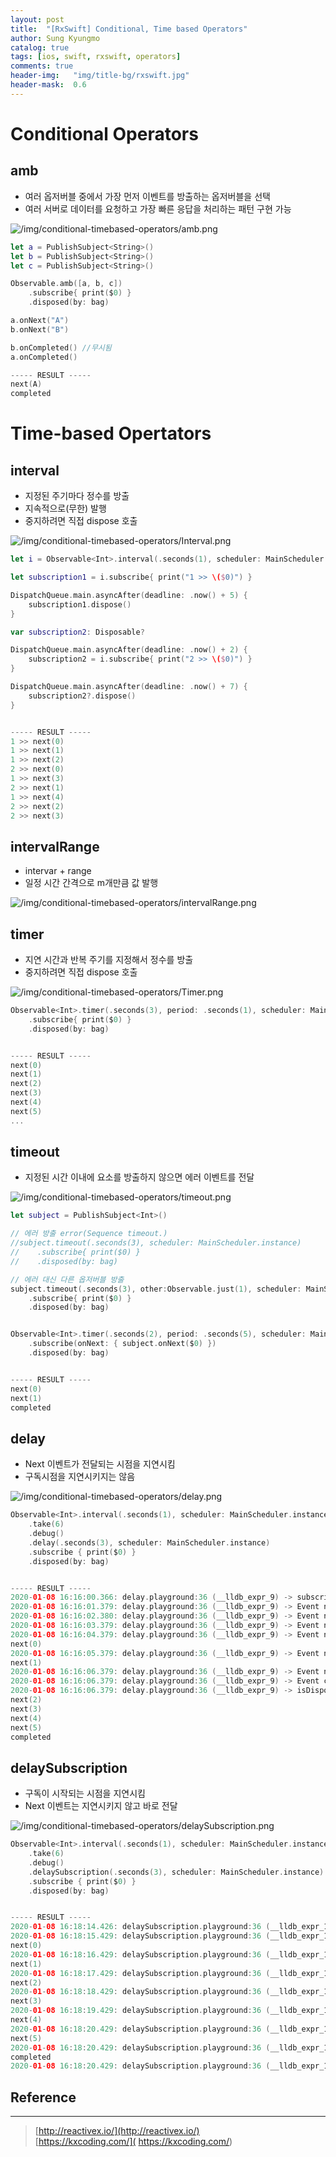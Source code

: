 ```yaml
---
layout: post
title:  "[RxSwift] Conditional, Time based Operators"
author: Sung Kyungmo
catalog: true
tags: [ios, swift, rxswift, operators]
comments: true
header-img:   "img/title-bg/rxswift.jpg"
header-mask:  0.6
---
```

# Conditional Operators

## amb

- 여러 옵저버블 중에서 가장 먼저 이벤트를 방출하는 옵저버블을 선택
- 여러 서버로 데이터를 요청하고 가장 빠른 응답을 처리하는 패턴 구현 가능


![/img/conditional-timebased-operators/amb.png](/img/conditional-timebased-operators/amb.png)

```swift
let a = PublishSubject<String>()
let b = PublishSubject<String>()
let c = PublishSubject<String>()

Observable.amb([a, b, c])
    .subscribe{ print($0) }
    .disposed(by: bag)

a.onNext("A")
b.onNext("B")

b.onCompleted() //무시됨
a.onCompleted()

----- RESULT -----
next(A)
completed
```

# Time-based Opertators

## interval

- 지정된 주기마다 정수를 방출
- 지속적으로(무한) 발행
- 중지하려면 직접 dispose 호출

![/img/conditional-timebased-operators/Interval.png](/img/conditional-timebased-operators/Interval.png)

```swift
let i = Observable<Int>.interval(.seconds(1), scheduler: MainScheduler.instance)

let subscription1 = i.subscribe{ print("1 >> \($0)") }

DispatchQueue.main.asyncAfter(deadline: .now() + 5) {
    subscription1.dispose()
}

var subscription2: Disposable?

DispatchQueue.main.asyncAfter(deadline: .now() + 2) {
    subscription2 = i.subscribe{ print("2 >> \($0)") }
}

DispatchQueue.main.asyncAfter(deadline: .now() + 7) {
    subscription2?.dispose()
}


----- RESULT -----
1 >> next(0)
1 >> next(1)
1 >> next(2)
2 >> next(0)
1 >> next(3)
2 >> next(1)
1 >> next(4)
2 >> next(2)
2 >> next(3)
```

## intervalRange

- intervar + range
- 일정 시간 간격으로 m개만큼 값 발행

![/img/conditional-timebased-operators/intervalRange.png](/img/conditional-timebased-operators/intervalRange.png)

## timer

- 지연 시간과 반복 주기를 지정해서 정수를 방출
- 중지하려면 직접 dispose 호출

![/img/conditional-timebased-operators/Timer.png](/img/conditional-timebased-operators/Timer.png)

```swift
Observable<Int>.timer(.seconds(3), period: .seconds(1), scheduler: MainScheduler.instance)
    .subscribe{ print($0) }
    .disposed(by: bag)


----- RESULT -----
next(0)
next(1)
next(2)
next(3)
next(4)
next(5)
...
```

## timeout

- 지정된 시간 이내에 요소를 방출하지 않으면 에러 이벤트를 전달

![/img/conditional-timebased-operators/timeout.png](/img/conditional-timebased-operators/timeout.png)

```swift
let subject = PublishSubject<Int>()

// 에러 방출 error(Sequence timeout.)
//subject.timeout(.seconds(3), scheduler: MainScheduler.instance)
//    .subscribe{ print($0) }
//    .disposed(by: bag)

// 에러 대신 다른 옵저버블 방출
subject.timeout(.seconds(3), other:Observable.just(1), scheduler: MainScheduler.instance)
    .subscribe{ print($0) }
    .disposed(by: bag)


Observable<Int>.timer(.seconds(2), period: .seconds(5), scheduler: MainScheduler.instance)
    .subscribe(onNext: { subject.onNext($0) })
    .disposed(by: bag)


----- RESULT -----
next(0)
next(1)
completed
```

## delay

- Next 이벤트가 전달되는 시점을 지연시킴
- 구독시점을 지연시키지는 않음

![/img/conditional-timebased-operators/delay.png](/img/conditional-timebased-operators/delay.png)

```swift
Observable<Int>.interval(.seconds(1), scheduler: MainScheduler.instance)
    .take(6)
    .debug()
    .delay(.seconds(3), scheduler: MainScheduler.instance)
    .subscribe { print($0) }
    .disposed(by: bag)


----- RESULT -----
2020-01-08 16:16:00.366: delay.playground:36 (__lldb_expr_9) -> subscribed
2020-01-08 16:16:01.379: delay.playground:36 (__lldb_expr_9) -> Event next(0)
2020-01-08 16:16:02.380: delay.playground:36 (__lldb_expr_9) -> Event next(1)
2020-01-08 16:16:03.379: delay.playground:36 (__lldb_expr_9) -> Event next(2)
2020-01-08 16:16:04.379: delay.playground:36 (__lldb_expr_9) -> Event next(3)
next(0)
2020-01-08 16:16:05.379: delay.playground:36 (__lldb_expr_9) -> Event next(4)
next(1)
2020-01-08 16:16:06.379: delay.playground:36 (__lldb_expr_9) -> Event next(5)
2020-01-08 16:16:06.379: delay.playground:36 (__lldb_expr_9) -> Event completed
2020-01-08 16:16:06.379: delay.playground:36 (__lldb_expr_9) -> isDisposed
next(2)
next(3)
next(4)
next(5)
completed
```

## delaySubscription

- 구독이 시작되는 시점을 지연시킴
- Next 이벤트는 지연시키지 않고 바로 전달

![/img/conditional-timebased-operators/delaySubscription.png](/img/conditional-timebased-operators/delaySubscription.png)

```swift
Observable<Int>.interval(.seconds(1), scheduler: MainScheduler.instance)
    .take(6)
    .debug()
    .delaySubscription(.seconds(3), scheduler: MainScheduler.instance)
    .subscribe { print($0) }
    .disposed(by: bag)


----- RESULT -----
2020-01-08 16:18:14.426: delaySubscription.playground:36 (__lldb_expr_11) -> subscribed
2020-01-08 16:18:15.429: delaySubscription.playground:36 (__lldb_expr_11) -> Event next(0)
next(0)
2020-01-08 16:18:16.429: delaySubscription.playground:36 (__lldb_expr_11) -> Event next(1)
next(1)
2020-01-08 16:18:17.429: delaySubscription.playground:36 (__lldb_expr_11) -> Event next(2)
next(2)
2020-01-08 16:18:18.429: delaySubscription.playground:36 (__lldb_expr_11) -> Event next(3)
next(3)
2020-01-08 16:18:19.429: delaySubscription.playground:36 (__lldb_expr_11) -> Event next(4)
next(4)
2020-01-08 16:18:20.429: delaySubscription.playground:36 (__lldb_expr_11) -> Event next(5)
next(5)
2020-01-08 16:18:20.429: delaySubscription.playground:36 (__lldb_expr_11) -> Event completed
completed
2020-01-08 16:18:20.429: delaySubscription.playground:36 (__lldb_expr_11) -> isDisposed
```

## Reference
--- 
> [http://reactivex.io/](http://reactivex.io/)  
> [https://kxcoding.com/]( https://kxcoding.com/)
